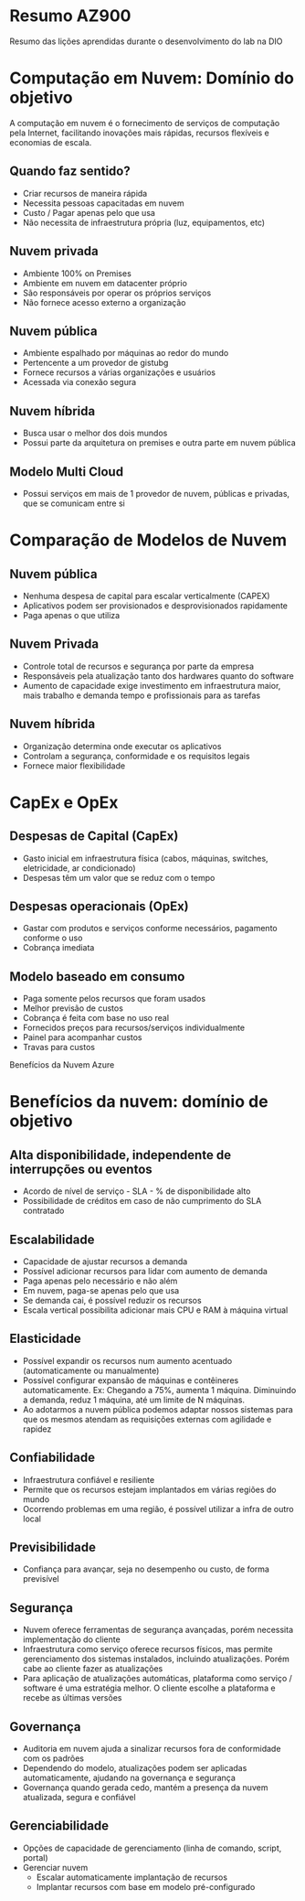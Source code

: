 # Resumo AZ900
Resumo das lições aprendidas durante o desenvolvimento do lab na DIO

# Computação em Nuvem: Domínio do objetivo

A computação em nuvem é o fornecimento de serviços de computação pela Internet, facilitando inovações mais rápidas, recursos flexíveis e economias de escala.

## Quando faz sentido?

- Criar recursos de maneira rápida
- Necessita pessoas capacitadas em nuvem
- Custo / Pagar apenas pelo que usa
- Não necessita de infraestrutura própria (luz, equipamentos, etc)

## Nuvem privada

- Ambiente 100% on Premises
- Ambiente em nuvem em datacenter próprio
- São responsáveis por operar os próprios serviços
- Não fornece acesso externo a organização

## Nuvem pública

- Ambiente espalhado por máquinas ao redor do mundo
- Pertencente a um provedor de gistubg
- Fornece recursos a várias organizações e usuários
- Acessada via conexão segura

## Nuvem híbrida

- Busca usar o melhor dos dois mundos
- Possui parte da arquitetura on premises e outra parte em nuvem pública

## Modelo Multi Cloud

- Possui serviços em mais de 1 provedor de nuvem, públicas e privadas, que se comunicam entre si

# Comparação de Modelos de Nuvem

## Nuvem pública

- Nenhuma despesa de capital para escalar verticalmente (CAPEX)
- Aplicativos podem ser provisionados e desprovisionados rapidamente
- Paga apenas o que utiliza

## Nuvem Privada

- Controle total de recursos e segurança por parte da empresa
- Responsáveis pela atualização tanto dos hardwares quanto do software
- Aumento de capacidade exige investimento em infraestrutura maior, mais trabalho e demanda tempo e profissionais para as tarefas

## Nuvem híbrida

- Organização determina onde executar os aplicativos
- Controlam a segurança, conformidade e os requisitos legais
- Fornece maior flexibilidade

# CapEx e OpEx

## Despesas de Capital (CapEx)

- Gasto inicial em infraestrutura física (cabos, máquinas, switches, eletricidade, ar condicionado)
- Despesas têm um valor que se reduz com o tempo

## Despesas operacionais (OpEx)

- Gastar com produtos e serviços conforme necessários, pagamento conforme o uso
- Cobrança imediata

## Modelo baseado em consumo

- Paga somente pelos recursos que foram usados
- Melhor previsão de custos
- Cobrança é feita com base no uso real
- Fornecidos preços para recursos/serviços individualmente
- Painel para acompanhar custos
- Travas para custos

Benefícios da Nuvem Azure

# Benefícios da nuvem: domínio de objetivo

## Alta disponibilidade, independente de interrupções ou eventos

- Acordo de nível de serviço - SLA - % de disponibilidade alto
- Possibilidade de créditos em caso de não cumprimento do SLA contratado

## Escalabilidade

- Capacidade de ajustar recursos a demanda
- Possível adicionar recursos para lidar com aumento de demanda
- Paga apenas pelo necessário e não além
- Em nuvem, paga-se apenas pelo que usa
- Se demanda cai, é possível reduzir os recursos
- Escala vertical possibilita adicionar mais CPU e RAM à máquina virtual

## Elasticidade

- Possível expandir os recursos num aumento acentuado (automaticamente ou manualmente)
- Possível configurar expansão de máquinas e contêineres automaticamente. Ex: Chegando a 75%, aumenta 1 máquina. Diminuindo a demanda, reduz 1 máquina, até um limite de N máquinas.
- Ao adotarmos a nuvem pública podemos adaptar nossos sistemas para que os mesmos atendam as requisições externas com agilidade e rapidez

## Confiabilidade

- Infraestrutura confiável e resiliente
- Permite que os recursos estejam implantados em várias regiões do mundo
- Ocorrendo problemas em uma região, é possível utilizar a infra de outro local

## Previsibilidade

- Confiança para avançar, seja no desempenho ou custo, de forma previsível

## Segurança

- Nuvem oferece ferramentas de segurança avançadas, porém necessita implementação do cliente
- Infraestrutura como serviço oferece recursos físicos, mas permite gerenciamento dos sistemas instalados, incluindo atualizações. Porém cabe ao cliente fazer as atualizações
- Para aplicação de atualizações automáticas, plataforma como serviço / software é uma estratégia melhor. O cliente escolhe a plataforma e recebe as últimas versões

## Governança

- Auditoria em nuvem ajuda a sinalizar recursos fora de conformidade com os padrões
- Dependendo do modelo, atualizações podem ser aplicadas automaticamente, ajudando na governança e segurança
- Governança quando gerada cedo, mantém a presença da nuvem atualizada, segura e confiável

## Gerenciabilidade

- Opções de capacidade de gerenciamento (linha de comando, script, portal)
- Gerenciar nuvem
  - Escalar automaticamente implantação de recursos
  - Implantar recursos com base em modelo pré-configurado
